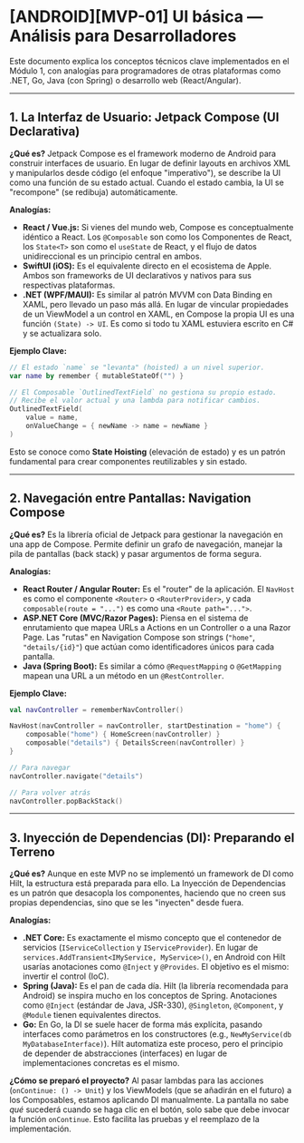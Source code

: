 # [ANDROID][MVP-01] UI básica — Análisis para Desarrolladores

Este documento explica los conceptos técnicos clave implementados en el Módulo 1, con analogías para programadores de otras plataformas como .NET, Go, Java (con Spring) o desarrollo web (React/Angular).

---

## 1. La Interfaz de Usuario: Jetpack Compose (UI Declarativa)

**¿Qué es?**
Jetpack Compose es el framework moderno de Android para construir interfaces de usuario. En lugar de definir layouts en archivos XML y manipularlos desde código (el enfoque "imperativo"), se describe la UI como una función de su estado actual. Cuando el estado cambia, la UI se "recompone" (se redibuja) automáticamente.

**Analogías:**
-   **React / Vue.js:** Si vienes del mundo web, Compose es conceptualmente idéntico a React. Los `@Composable` son como los Componentes de React, los `State<T>` son como el `useState` de React, y el flujo de datos unidireccional es un principio central en ambos.
-   **SwiftUI (iOS):** Es el equivalente directo en el ecosistema de Apple. Ambos son frameworks de UI declarativos y nativos para sus respectivas plataformas.
-   **.NET (WPF/MAUI):** Es similar al patrón MVVM con Data Binding en XAML, pero llevado un paso más allá. En lugar de vincular propiedades de un ViewModel a un control en XAML, en Compose la propia UI es una función `(State) -> UI`. Es como si todo tu XAML estuviera escrito en C# y se actualizara solo.

**Ejemplo Clave:**
```kotlin
// El estado `name` se "levanta" (hoisted) a un nivel superior.
var name by remember { mutableStateOf("") }

// El Composable `OutlinedTextField` no gestiona su propio estado.
// Recibe el valor actual y una lambda para notificar cambios.
OutlinedTextField(
    value = name,
    onValueChange = { newName -> name = newName }
)
```
Esto se conoce como **State Hoisting** (elevación de estado) y es un patrón fundamental para crear componentes reutilizables y sin estado.

---

## 2. Navegación entre Pantallas: Navigation Compose

**¿Qué es?**
Es la librería oficial de Jetpack para gestionar la navegación en una app de Compose. Permite definir un grafo de navegación, manejar la pila de pantallas (back stack) y pasar argumentos de forma segura.

**Analogías:**
-   **React Router / Angular Router:** Es el "router" de la aplicación. El `NavHost` es como el componente `<Router>` o `<RouterProvider>`, y cada `composable(route = "...")` es como una `<Route path="...">`.
-   **ASP.NET Core (MVC/Razor Pages):** Piensa en el sistema de enrutamiento que mapea URLs a Actions en un Controller o a una Razor Page. Las "rutas" en Navigation Compose son strings (`"home"`, `"details/{id}"`) que actúan como identificadores únicos para cada pantalla.
-   **Java (Spring Boot):** Es similar a cómo `@RequestMapping` o `@GetMapping` mapean una URL a un método en un `@RestController`.

**Ejemplo Clave:**
```kotlin
val navController = rememberNavController()

NavHost(navController = navController, startDestination = "home") {
    composable("home") { HomeScreen(navController) }
    composable("details") { DetailsScreen(navController) }
}

// Para navegar
navController.navigate("details")

// Para volver atrás
navController.popBackStack()
```

---

## 3. Inyección de Dependencias (DI): Preparando el Terreno

**¿Qué es?**
Aunque en este MVP no se implementó un framework de DI como Hilt, la estructura está preparada para ello. La Inyección de Dependencias es un patrón que desacopla los componentes, haciendo que no creen sus propias dependencias, sino que se les "inyecten" desde fuera.

**Analogías:**
-   **.NET Core:** Es exactamente el mismo concepto que el contenedor de servicios (`IServiceCollection` y `IServiceProvider`). En lugar de `services.AddTransient<IMyService, MyService>()`, en Android con Hilt usarías anotaciones como `@Inject` y `@Provides`. El objetivo es el mismo: invertir el control (IoC).
-   **Spring (Java):** Es el pan de cada día. Hilt (la librería recomendada para Android) se inspira mucho en los conceptos de Spring. Anotaciones como `@Inject` (estándar de Java, JSR-330), `@Singleton`, `@Component`, y `@Module` tienen equivalentes directos.
-   **Go:** En Go, la DI se suele hacer de forma más explícita, pasando interfaces como parámetros en los constructores (e.g., `NewMyService(db MyDatabaseInterface)`). Hilt automatiza este proceso, pero el principio de depender de abstracciones (interfaces) en lugar de implementaciones concretas es el mismo.

**¿Cómo se preparó el proyecto?**
Al pasar lambdas para las acciones (`onContinue: () -> Unit`) y los ViewModels (que se añadirán en el futuro) a los Composables, estamos aplicando DI manualmente. La pantalla no sabe *qué* sucederá cuando se haga clic en el botón, solo sabe que debe invocar la función `onContinue`. Esto facilita las pruebas y el reemplazo de la implementación.
